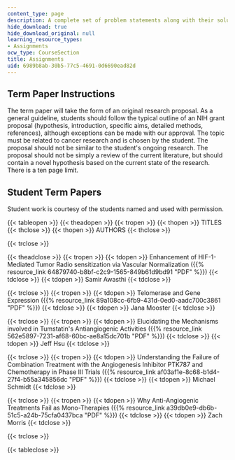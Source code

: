 ```yaml
---
content_type: page
description: A complete set of problem statements along with their solutions.
hide_download: true
hide_download_original: null
learning_resource_types:
- Assignments
ocw_type: CourseSection
title: Assignments
uid: 6989b8ab-30b5-77c5-4691-0d6690ead82d
---
```


Term Paper Instructions
-----------------------

The term paper will take the form of an original research proposal. As a general guideline, students should follow the typical outline of an NIH grant proposal (hypothesis, introduction, specific aims, detailed methods, references), although exceptions can be made with our approval. The topic must be related to cancer research and is chosen by the student. The proposal should not be similar to the student's ongoing research. The proposal should not be simply a review of the current literature, but should contain a novel hypothesis based on the current state of the research. There is a ten page limit.

Student Term Papers
-------------------

Student work is courtesy of the students named and used with permission.

{{< tableopen >}}
{{< theadopen >}}
{{< tropen >}}
{{< thopen >}}
TITLES
{{< thclose >}}
{{< thopen >}}
AUTHORS
{{< thclose >}}

{{< trclose >}}

{{< theadclose >}}
{{< tropen >}}
{{< tdopen >}}
Enhancement of HIF-1-Mediated Tumor Radio sensitization via Vascular Normalization ({{% resource_link 64879740-b8bf-c2c9-1565-849b61d9bd91 "PDF" %}})
{{< tdclose >}}
{{< tdopen >}}
Samir Awasthi
{{< tdclose >}}

{{< trclose >}}
{{< tropen >}}
{{< tdopen >}}
Telomerase and Gene Expression ({{% resource_link 89a108cc-6fb9-431d-0ed0-aadc700c3861 "PDF" %}})
{{< tdclose >}}
{{< tdopen >}}
Jana Mooster
{{< tdclose >}}

{{< trclose >}}
{{< tropen >}}
{{< tdopen >}}
Elucidating the Mechanisms involved in Tumstatin's Antiangiogenic Activities ({{% resource_link 562e5897-7231-af68-60bc-ae8a15dc701b "PDF" %}})
{{< tdclose >}}
{{< tdopen >}}
Jeff Hsu
{{< tdclose >}}

{{< trclose >}}
{{< tropen >}}
{{< tdopen >}}
Understanding the Failure of Combination Treatment with the Angiogenesis Inhibitor PTK787 and Chemotherapy in Phase III Trials ({{% resource_link af03af1e-8c68-b1d4-27f4-b55a345856dc "PDF" %}})
{{< tdclose >}}
{{< tdopen >}}
Michael Schmidt
{{< tdclose >}}

{{< trclose >}}
{{< tropen >}}
{{< tdopen >}}
Why Anti-Angiogenic Treatments Fail as Mono-Therapies ({{% resource_link a39db0e9-db6b-51c5-a24b-75cfa0437bca "PDF" %}})
{{< tdclose >}}
{{< tdopen >}}
Zach Morris
{{< tdclose >}}

{{< trclose >}}

{{< tableclose >}}
